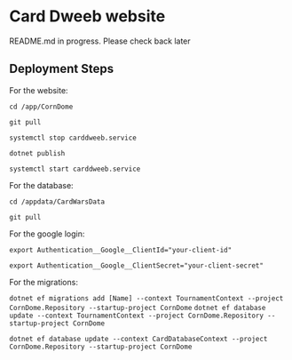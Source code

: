 # Card Dweeb website

README.md in progress. Please check back later

## Deployment Steps

For the website:

`cd /app/CornDome`

`git pull`

`systemctl stop carddweeb.service`

`dotnet publish`

`systemctl start carddweeb.service`

For the database:

`cd /appdata/CardWarsData`

`git pull`

For the google login:

`export Authentication__Google__ClientId="your-client-id"`

`export Authentication__Google__ClientSecret="your-client-secret"`

For the migrations:

`dotnet ef migrations add [Name] --context TournamentContext --project CornDome.Repository --startup-project CornDome`
`dotnet ef database update --context TournamentContext --project CornDome.Repository --startup-project CornDome`

`dotnet ef database update --context CardDatabaseContext --project CornDome.Repository --startup-project CornDome`